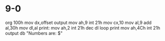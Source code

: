 # 9-0
org 100h
mov dx,offset output
mov ah,9
int 21h
mov cx,10
mov al,9
add al,30h
mov dl,al
print:
mov ah,2
int 21h
dec dl
loop print
mov ah,4Ch
int 21h     
output db "Numbers are: $"
